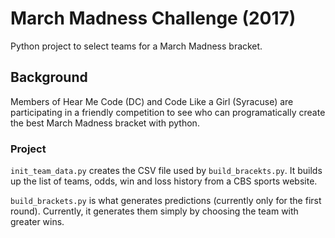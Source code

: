 # March Madness Challenge (2017)

Python project to select teams for a March Madness bracket.

## Background

Members of Hear Me Code (DC) and Code Like a Girl (Syracuse) are participating in a friendly competition to see who can programatically create the best March Madness bracket with python.

### Project

`init_team_data.py` creates the CSV file used by `build_bracekts.py`. It
builds up the list of teams, odds, win and loss history from a CBS sports website.

`build_brackets.py` is what generates predictions (currently only for the first round). Currently, it generates them simply by choosing the team with greater wins.